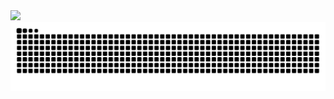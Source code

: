<img src="https://readme-typing-svg.herokuapp.com?color=%2336BCF7&lines=Hi%2C%20I%27m%20Diana%20Tuaeva">
<img src="https://github.com/itsnotdiana/itsnotdiana/blob/output/github-contribution-grid-snake.svg">
